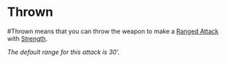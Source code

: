 # Thrown
#Thrown means that you can throw the weapon to make a [Ranged Attack](../../../../../Game%20Procedures/Ranged%20Attack.md) with [Strength](../../../../../Player%20Characters/Chosen%20Statistics/Strength.md).

*The default range for this attack is 30’.*